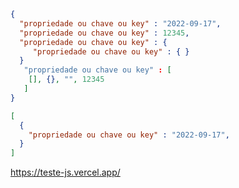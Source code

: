 ```json
{
  "propriedade ou chave ou key" : "2022-09-17",
  "propriedade ou chave ou key" : 12345,
  "propriedade ou chave ou key" : {
     "propriedade ou chave ou key" : { }
  }
   "propriedade ou chave ou key" : [
    [], {}, "", 12345
   ]
}
```

```json
[
  {
    "propriedade ou chave ou key" : "2022-09-17",
  }
]
```

https://teste-js.vercel.app/